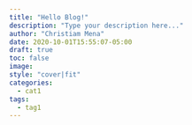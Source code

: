 ```yaml
---
title: "Hello Blog!"
description: "Type your description here..."
author: "Christiam Mena"
date: 2020-10-01T15:55:07-05:00
draft: true
toc: false
image:
style: "cover|fit"
categories:
  - cat1
tags:
  - tag1
---
```

